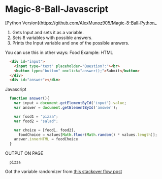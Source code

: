 # Magic-8-Ball-Javascript

[Python Version](https://github.com/AlexMunoz905/Magic-8-Ball-Python_

1. Gets Input and sets it as a variable.
2. Sets 8 variables with possible answers.
3. Prints the Input variable and one of the possible answers.


You can use this in other ways:
Food Example:
HTML
```html
  <div id="input">
    <input type="text" placeholder="Question?:"><br>
    <button type="button" onclick="answer();">Submit</button>
  </div>
  <div id="answer"></div>
```
Javascript
```javascript
  function answer(){
    var input = document.getElementById('input').value;
    var answer = document.getElementById('answer');

    var food1 = "pizza";
    var food2 = "salad";

    var choice = [food1, food2],
      foodChoice = values[Math.floor(Math.random() * values.length)];
    answer.innerHTML = foodChoice
  }
```
OUTPUT ON PAGE
```
  pizza
```

Got the variable randomizer from [this stackover flow post](http://stackoverflow.com/questions/14422233/how-do-you-select-a-random-variable-within-a-function-in-javascript)
